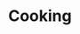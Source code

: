 ---
caption: #what displays in the additional_interests grid:
  title: Cooking
  subtitle:
  thumbnail: assets/img/additional_interests/cooking.jpg
  
#what displays when the item is clicked:
title: Cooking
subtitle:
items:
  - image: assets/img/additional_interests/salmon.jpg
    alt: salmon
    description: "**Air Fryer Salmon and Roasted Broccoli**  \nI finally gave the craze of air fried salmon a try and it did not disappoint. The salmon was tender on the inside and flakey around the edges, which paired perfectly with the crunchy broccoli. Also, the whole meal only took 20 minutes to cook!  \n**Rating: 8.5/10**"
  - image: assets/img/additional_interests/pasta.jpg 
    alt: pasta
    description: "**Chicken Pesto Pasta**  \nI was craving pasta and needed to use up a jar of week old pesto. The chicken turned out a little dryer than I like, but the overall flaver was solid. I decided to add spinach and roasted tomatoes with garlic for some veggies, which made the dish pop!  \n**Rating: 7/10**"
  - image: assets/img/additional_interests/pizza.jpg 
    alt: pizza
    description: "**Chicken Pita Pizza** \nTime to be creative! I hadn't had pizza in a while but saw the opportunity to make it after sureying all the ingredients in my dorm room. I used pita bread as the crust and feta for the cheese. It didn't taste like a traditional pizza, but it sure looked like one.  \n**Rating: 7.5/10**"
  - image: assets/img/additional_interests/sandwich.jpg 
    alt: sandwich
    description: "**Turkey Pesto Sandwich**  \nI discovered this glorious sandwich during my Summer 2022 internship. Needing something quick and easy to make for my lunch break, I decided to layer pesto, sliced turkey breast, and creamy gouda cheese onto toasted sour dough bread. This sandwich definetly made my lunch breaks.  \n**Rating: 8.5/10**"
  - image: assets/img/additional_interests/tacos.jpg 
    alt: tacos
    description: "**Chicken Fajita Tacos**  \nJust some classic chicken fajitas with corn torillas. The chicken could have used more seasoning and was a little dry, but the guacamole on top helped. I ended up buying way too many corn tortillas than I needed for this dish!  \n**Rating: 6/10**"
  - image: assets/img/additional_interests/gyro.jpg 
    alt: gyro
    description: "**Chicken Gyros**  \nThe chicken was marinated in greek yogurt, which tenderized the meat and added a tangy flavor. With lots of ingredients and seasonings, the dish had depth, but the star of the show was the feta crumbles on top.  \n**Rating: 7/10**"
  - image: assets/img/additional_interests/curry.jpg
    alt: curry
    description: "**Panang Curry**  \nAfter searching for easy Instant Pot dishes, I stumbled across this [panang curry](https://www.paintthekitchenred.com/thai-instant-pot-panang-curry-with-chicken/). Having never made panang curry I was excited to try, and this simple recipe turned out great. I decided to add carrots to the recipe and modified a couple of the ingredients, but still produced a sweet, salty, thai spicy dish. The curry was rich in flavor and I will definetly be making it again!  \n**Rating: 9/10**"

---